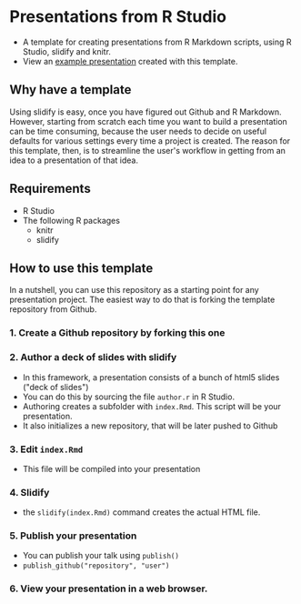 Presentations from R Studio
=====================

* A template for creating presentations from R Markdown scripts, using R Studio, slidify and knitr.
* View an [example presentation](http://mvuorre.github.io/presentation-template) created with this template.

## Why have a template
Using slidify is easy, once you have figured out Github and R Markdown. However, starting from scratch each time you want to build a presentation can be time consuming, because the user needs to decide on useful defaults for various settings every time a project is created. The reason for this template, then, is to streamline the user's workflow in getting from an idea to a presentation of that idea.

## Requirements
* R Studio
* The following R packages
  * knitr
  * slidify

## How to use this template

In a nutshell, you can use this repository as a starting point for any presentation project. The easiest way to do that is forking the template repository from Github.

### 1. Create a Github repository by forking this one

### 2. Author a deck of slides with slidify
* In this framework, a presentation consists of a bunch of html5 slides ("deck of slides")
* You can do this by sourcing the file ```author.r``` in R Studio.
* Authoring creates a subfolder with ```index.Rmd```. This script will be your presentation.
* It also initializes a new repository, that will be later pushed to Github

### 3. Edit ```index.Rmd```
* This file will be compiled into your presentation

### 4. Slidify
* the ```slidify(index.Rmd)``` command creates the actual HTML file.

### 5. Publish your presentation
* You can publish your talk using ```publish()```
* ```publish_github("repository", "user")```

### 6. View your presentation in a web browser.
